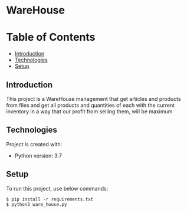 # WareHouse

# Table of Contents
- [Introduction](https://github.com/mohammadtavakoli78/WareHouse/blob/master/README.md#introduction)
- [Technologies](https://github.com/mohammadtavakoli78/WareHouse/blob/master/README.md#technologies)
- [Setup](https://github.com/mohammadtavakoli78/WareHouse/blob/master/README.md#setup)

## Introduction
This project is a WareHouse management that get articles and products from files and get all products and quantities of each with the current inventory in a way that our profit from selling them, will be maximum

## Technologies
Project is created with:
* Python version: 3.7

## Setup
To run this project, use below commands:
```
$ pip install -r requirements.txt
$ python3 ware_house.py
```
